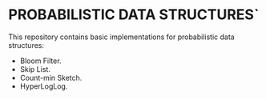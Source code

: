 # PROBABILISTIC DATA STRUCTURES`
This repository contains basic implementations for probabilistic data structures:
- Bloom Filter.
- Skip List.
- Count-min Sketch.
- HyperLogLog.
